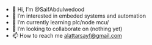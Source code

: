 - 👋 Hi, I’m @SaifAbdulwedood
- 👀 I’m interested in embeded systems and automation 
- 🌱 I’m currently learning plc/node mcu/
- 💞️ I’m looking to collaborate on (nothing yet)
- 📫 How to reach me alattarsayf@gmail.com

<!---
SaifAbdulwedood/SaifAbdulwedood is a ✨ special ✨ repository because its `README.md` (this file) appears on your GitHub profile.
You can click the Preview link to take a look at your changes.
--->
